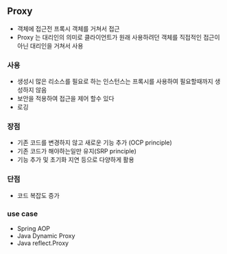 ## Proxy

* 객체에 접근전 프록시 객체를 거쳐서 접근
* Proxy 는 대리인의 의미로 클라이언트가 원래 사용하려던 객체를 직접적인 접근이 아닌 대리인을 거쳐서 사용

### 사용

* 생성시 많은 리소스를 필요로 하는 인스턴스는 프록시를 사용하여 필요할때까지 생성하지 않음
* 보안을 적용하여 접근을 제어 할수 있다
* 로깅

### 장점

* 기존 코드를 변경하지 않고 새로운 기능 추가 (OCP principle)
* 기존 코드가 해야하는일만 유지(SRP principle)
* 기능 추가 및 초기화 지연 등으로 다양하게 활용

### 단점

* 코드 복잡도 증가

### use case

* Spring AOP
* Java Dynamic Proxy
* Java reflect.Proxy